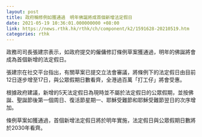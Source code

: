 ```yaml
---
layout: post
title: 政府稱修例如獲通過　明年佛誕將成首個新增法定假日
date: 2021-05-19 10:36:01.000000000 +08:00
link: https://news.rthk.hk/rthk/ch/component/k2/1591628-20210519.htm
categories: rthk
---
```


政務司司長張建宗表示，如政府提交的僱傭修訂條例草案獲通過，明年的佛誕將會成為首個新增的法定假日。

張建宗在社交平台指出，有關草案已提交立法會審議，將條例下的法定假日由目前12日逐步增至17日，與公眾假期日數看齊，全港過百萬「打工仔」將會受惠。

根據政府建議，新增的5天法定假日為現時並不屬於法定假日的公眾假期，並按佛誕、聖誕節後第一個周日、復活節星期一、耶穌受難節和耶穌受難節翌日的次序增加。

條例草案如獲通過，首個新增法定假日將於明年實施，法定假日與公眾假期日數將於2030年看齊。
